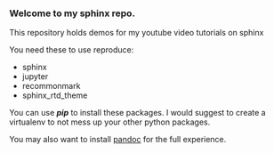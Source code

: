 ### Welcome to my sphinx repo.

This repository holds demos for my youtube video tutorials on sphinx

You need these to use reproduce:
 - sphinx
 - jupyter
 - recommonmark
 - sphinx_rtd_theme

You can use ***pip*** to install these packages.
I would suggest to create a virtualenv to not mess up your other python packages.

You may also want to install [pandoc](https://pandoc.org/) for the full experience.
